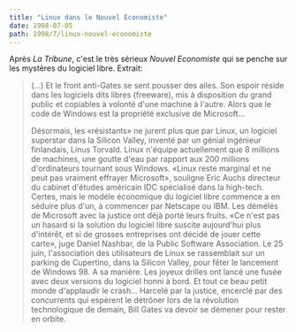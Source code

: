 ```yaml
---
title: "Linux dans le Nouvel Economiste"
date: 1998-07-05
path: 1998/7/linux-nouvel-economiste
---
```


<P>
Après <EM>La Tribune</EM>, c'est le très sérieux <EM>Nouvel Economiste</EM>
qui se penche sur les mystères du logiciel libre. Extrait:
</P>

<BLOCKQUOTE>
<P>
(...) Et le front anti-Gates se sent pousser des  ailes. Son espoir réside
dans les logiciels dits libres (freeware), mis à disposition du grand
public et copiables à volonté d'une machine à l'autre. Alors que le code
de Windows est la propriété exclusive de Microsoft...
</P>

<P>
Désormais, les «résistants» ne jurent plus que par Linux, un logiciel
superstar dans la Silicon Valley, inventé par un génial ingénieur
finlandais, Linus Torvald. Linux n'équipe actuellement que 8 millions de
machines, une goutte d'eau par rapport aux 200 millions d'ordinateurs
tournant sous Windows. «Linux reste marginal et ne peut pas vraiment
effrayer Microsoft», souligne Eric Auchs directeur du cabinet d'études
américain IDC spécialisé dans la high-tech. Certes, mais le modéle
économique du logiciel libre commence a en séduire plus d'un, à
commencer par Netscape ou IBM. Les démélés de Microsoft avec la justice
ont déjà porté leurs fruits. «Ce n'est pas un hasard si la solution du
logiciel libre suscite aujourd'hui plus d'intérêt, et si de grosses
entreprises ont décidé de jouer cette carte», juge Daniel Nashbar, de la
Public Software Association. Le 25 juin, l'association des utilisateurs
de Linux se rassemblait sur un parking de Cupertino, dans la Silicon
Valley, pour fêter le lancement de Windows 98. A sa manière. Les joyeux
drilles ont lancé une fusée avec deux versions du logiciel honni à bord.
Et tout ce beau petit monde d'applaudir le crash... HarceIé par la
justice, encerclé par des concurrents qui espèrent le détrôner lors de
la révolution technologique de demain, Bill Gates va devoir se démener
pour rester en orbite.
</P>

</BLOCKQUOTE>


